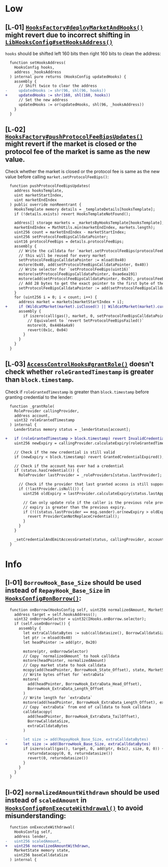 # Low
## [L&#x2011;01] [`HooksFactory#deployMarketAndHooks()`](https://github.com/code-423n4/2024-08-wildcat/blob/main/src/HooksFactory.sol#L518-L545) might revert due to incorrect shifting in [`LibHooksConfig#setHooksAddress()`](https://github.com/code-423n4/2024-08-wildcat/blob/main/src/types/HooksConfig.sol#L84-L94)
`hooks` should be shifted left 160 bits then right 160 bits to clean the address:
```diff
  function setHooksAddress(
    HooksConfig hooks,
    address _hooksAddress
  ) internal pure returns (HooksConfig updatedHooks) {
    assembly {
      // Shift twice to clear the address
-     updatedHooks := shr(96, shl(96, hooks))
+     updatedHooks := shr(160, shl(160, hooks))
      // Set the new address
      updatedHooks := or(updatedHooks, shl(96, _hooksAddress))
    }
  }
```
## [L&#x2011;02] [`HooksFactory#pushProtocolFeeBipsUpdates()`](https://github.com/code-423n4/2024-08-wildcat/blob/main/src/HooksFactory.sol#L553-L587) might revert if the market is closed or the protocol fee of the market is same as the new value.
Check whether the market is closed or the protocol fee is same as the new value before calling `market.setProtocolFeeBips()`:
```diff
  function pushProtocolFeeBipsUpdates(
    address hooksTemplate,
    uint marketStartIndex,
    uint marketEndIndex
  ) public override nonReentrant {
    HooksTemplate memory details = _templateDetails[hooksTemplate];
    if (!details.exists) revert HooksTemplateNotFound();

    address[] storage markets = _marketsByHooksTemplate[hooksTemplate];
    marketEndIndex = MathUtils.min(marketEndIndex, markets.length);
    uint256 count = marketEndIndex - marketStartIndex;
    uint256 setProtocolFeeBipsCalldataPointer;
    uint16 protocolFeeBips = details.protocolFeeBips;
    assembly {
      // Write the calldata for `market.setProtocolFeeBips(protocolFeeBips)`
      // this will be reused for every market
      setProtocolFeeBipsCalldataPointer := mload(0x40)
      mstore(0x40, add(setProtocolFeeBipsCalldataPointer, 0x40))
      // Write selector for `setProtocolFeeBips(uint16)`
      mstore(setProtocolFeeBipsCalldataPointer, 0xae6ea191)
      mstore(add(setProtocolFeeBipsCalldataPointer, 0x20), protocolFeeBips)
      // Add 28 bytes to get the exact pointer to the first byte of the selector
      setProtocolFeeBipsCalldataPointer := add(setProtocolFeeBipsCalldataPointer, 0x1c)
    }
    for (uint256 i = 0; i < count; i++) {
      address market = markets[marketStartIndex + i];
+     if (WildcatMarket(market).isClosed() || WildcatMarket(market).currentState().protocolFeeBips == protocolFeeBips) continue;
      assembly {
        if iszero(call(gas(), market, 0, setProtocolFeeBipsCalldataPointer, 0x24, 0, 0)) {
          // Equivalent to `revert SetProtocolFeeBipsFailed()`
          mstore(0, 0x4484a4a9)
          revert(0x1c, 0x04)
        }
      }
    }
  }
```
## [L&#x2011;03] [`AccessControlHooks#grantRole()`](https://github.com/code-423n4/2024-08-wildcat/blob/main/src/access/AccessControlHooks.sol#L376-L382) doesn't check whether `roleGrantedTimestamp` is greater than `block.timestamp`.
Check if `roleGrantedTimestamp` is greater than `block.timestamp` before granting credential to the lender:
```diff
  function _grantRole(
    RoleProvider callingProvider,
    address account,
    uint32 roleGrantedTimestamp
  ) internal {
    LenderStatus memory status = _lenderStatus[account];

+   if (roleGrantedTimestamp > block.timestamp) revert InvalidCredential();
    uint256 newExpiry = callingProvider.calculateExpiry(roleGrantedTimestamp);

    // Check if the new credential is still valid
    if (newExpiry < block.timestamp) revert GrantedCredentialExpired();

    // Check if the account has ever had a credential
    if (status.hasCredential()) {
      RoleProvider lastProvider = _roleProviders[status.lastProvider];

      // Check if the provider that last granted access is still supported
      if (!lastProvider.isNull()) {
        uint256 oldExpiry = lastProvider.calculateExpiry(status.lastApprovalTimestamp);

        // Can only update role if the caller is the previous role provider or the new
        // expiry is greater than the previous expiry.
        if (!((status.lastProvider == msg.sender).or(newExpiry > oldExpiry))) {
          revert ProviderCanNotReplaceCredential();
        }
      }
    }

    _setCredentialAndEmitAccessGranted(status, callingProvider, account, roleGrantedTimestamp);
  }
```
# Info
## [I&#x2011;01] `BorrowHook_Base_Size` should be used instead of `RepayHook_Base_Size` in [`HooksConfig#onBorrow()`](https://github.com/code-423n4/2024-08-wildcat/blob/main/src/types/HooksConfig.sol#L505-L540):
```diff
  function onBorrow(HooksConfig self, uint256 normalizedAmount, MarketState memory state) internal {
    address target = self.hooksAddress();
    uint32 onBorrowSelector = uint32(IHooks.onBorrow.selector);
    if (self.useOnBorrow()) {
      assembly {
        let extraCalldataBytes := sub(calldatasize(), BorrowCalldataSize)
        let ptr := mload(0x40)
        let headPointer := add(ptr, 0x20)

        mstore(ptr, onBorrowSelector)
        // Copy `normalizedAmount` to hook calldata
        mstore(headPointer, normalizedAmount)
        // Copy market state to hook calldata
        mcopy(add(headPointer, BorrowHook_State_Offset), state, MarketStateSize)
        // Write bytes offset for `extraData`
        mstore(
          add(headPointer, BorrowHook_ExtraData_Head_Offset),
          BorrowHook_ExtraData_Length_Offset
        )
        // Write length for `extraData`
        mstore(add(headPointer, BorrowHook_ExtraData_Length_Offset), extraCalldataBytes)
        // Copy `extraData` from end of calldata to hook calldata
        calldatacopy(
          add(headPointer, BorrowHook_ExtraData_TailOffset),
          BorrowCalldataSize,
          extraCalldataBytes
        )

-       let size := add(RepayHook_Base_Size, extraCalldataBytes)
+       let size := add(BorrowHook_Base_Size, extraCalldataBytes)
        if iszero(call(gas(), target, 0, add(ptr, 0x1c), size, 0, 0)) {
          returndatacopy(0, 0, returndatasize())
          revert(0, returndatasize())
        }
      }
    }
  }
```
## [I&#x2011;02] `normalizedAmountWithdrawn` should be used instead of `scaledAmount` in [`HooksConfig#onExecuteWithdrawal‎()`](https://github.com/code-423n4/2024-08-wildcat/blob/main/src/types/HooksConfig.sol#L382-L426) to avoid misunderstanding:
```diff
  function onExecuteWithdrawal(
    HooksConfig self,
    address lender,
-   uint256 scaledAmount,
+   uint256 normalizedAmountWithdrawn,
    MarketState memory state,
    uint256 baseCalldataSize
  ) internal {
```